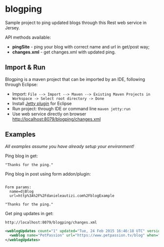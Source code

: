 # blogping
Sample project to ping updated blogs through this Rest web service in Jersey.

API methods available:
* **pingSite** - ping your blog with correct name and url in get/post way;
* **changes.xml** - get changes.xml with updated ping.

## Import & Run
Blogping is a maven project that can be imported by an IDE, following through Eclipse:

* Import: ` File --> Import --> Maven --> Existing Maven Projects in Workspace -> Select root directory -> Done `
* Install [Jetty plugin](http://eclipse-jetty.github.io/installation.html) for Eclipse  
* Run project: through IDE or command line `maven jetty:run`
* Use web service directly on browser [http://localhost:8079/blogping/changes.xml](http://localhost:8079/blogping/changes.xml)

## Examples
*All examples assume you have already setup your environment!*

Ping blog in get:

```http://localhost:8079/blogping/pingSite?name=djBlog&url=http%3A%2F%2Fdanieleautizi.com%2FblogExample
"Thanks for the ping."
```

Ping blog in post using form addon/plugin:

```http://localhost:8079/blogping/pingSite

Form params: 
  name=djBlog
  url=http%3A%2F%2Fdanieleautizi.com%2FblogExample
  
"Thanks for the ping."
```

Get ping updates in get:

```
http://localhost:8079/blogping/changes.xml
```
```xml
<weblogUpdates count="1" updated="Tue, 24 Feb 2015 16:46:18 UTC" version="1">
  <weblog name="PetPassion" url="https://www.petpassion.tv/blog" when="2207"/>
</weblogUpdates>
```
